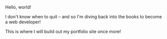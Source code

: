 Hello, world!

I don't know when to quit – and so I'm diving back into the books to become a web developer!

This is where I will build out my portfolio site once more!
